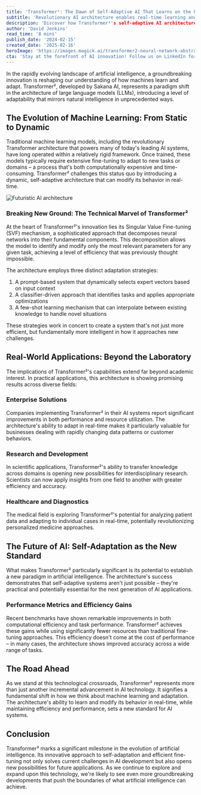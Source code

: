 ```yaml
---
title: 'Transformer²: The Dawn of Self-Adaptive AI That Learns on the Fly'
subtitle: 'Revolutionary AI architecture enables real-time learning and adaptation'
description: 'Discover how Transformer²'s self-adaptive AI architecture facilitates real-time learning and modification of behavior, enhancing efficiency and applications across various fields like enterprise, research, and healthcare.'
author: 'David Jenkins'
read_time: '8 mins'
publish_date: '2024-02-15'
created_date: '2025-02-16'
heroImage: 'https://images.magick.ai/transformer2-neural-network-abstract.jpg'
cta: 'Stay at the forefront of AI innovation! Follow us on LinkedIn for daily updates on groundbreaking developments like Transformer² and other cutting-edge technologies reshaping the future of machine learning.'
---
```


In the rapidly evolving landscape of artificial intelligence, a groundbreaking innovation is reshaping our understanding of how machines learn and adapt. Transformer², developed by Sakana AI, represents a paradigm shift in the architecture of large language models (LLMs), introducing a level of adaptability that mirrors natural intelligence in unprecedented ways.

## The Evolution of Machine Learning: From Static to Dynamic

Traditional machine learning models, including the revolutionary Transformer architecture that powers many of today's leading AI systems, have long operated within a relatively rigid framework. Once trained, these models typically require extensive fine-tuning to adapt to new tasks or domains – a process that's both computationally expensive and time-consuming. Transformer² challenges this status quo by introducing a dynamic, self-adaptive architecture that can modify its behavior in real-time.

![Futuristic AI architecture](https://i.magick.ai/PIXE/1739696992911_magick_img.webp)

### Breaking New Ground: The Technical Marvel of Transformer²

At the heart of Transformer²'s innovation lies its Singular Value Fine-tuning (SVF) mechanism, a sophisticated approach that decomposes neural networks into their fundamental components. This decomposition allows the model to identify and modify only the most relevant parameters for any given task, achieving a level of efficiency that was previously thought impossible.

The architecture employs three distinct adaptation strategies:
1. A prompt-based system that dynamically selects expert vectors based on input context
2. A classifier-driven approach that identifies tasks and applies appropriate optimizations
3. A few-shot learning mechanism that can interpolate between existing knowledge to handle novel situations

These strategies work in concert to create a system that's not just more efficient, but fundamentally more intelligent in how it approaches new challenges.

## Real-World Applications: Beyond the Laboratory

The implications of Transformer²'s capabilities extend far beyond academic interest. In practical applications, this architecture is showing promising results across diverse fields:

### Enterprise Solutions

Companies implementing Transformer² in their AI systems report significant improvements in both performance and resource utilization. The architecture's ability to adapt in real-time makes it particularly valuable for businesses dealing with rapidly changing data patterns or customer behaviors.

### Research and Development

In scientific applications, Transformer²'s ability to transfer knowledge across domains is opening new possibilities for interdisciplinary research. Scientists can now apply insights from one field to another with greater efficiency and accuracy.

### Healthcare and Diagnostics

The medical field is exploring Transformer²'s potential for analyzing patient data and adapting to individual cases in real-time, potentially revolutionizing personalized medicine approaches.

## The Future of AI: Self-Adaptation as the New Standard

What makes Transformer² particularly significant is its potential to establish a new paradigm in artificial intelligence. The architecture's success demonstrates that self-adaptive systems aren't just possible – they're practical and potentially essential for the next generation of AI applications.

### Performance Metrics and Efficiency Gains

Recent benchmarks have shown remarkable improvements in both computational efficiency and task performance. Transformer² achieves these gains while using significantly fewer resources than traditional fine-tuning approaches. This efficiency doesn't come at the cost of performance – in many cases, the architecture shows improved accuracy across a wide range of tasks.

## The Road Ahead

As we stand at this technological crossroads, Transformer² represents more than just another incremental advancement in AI technology. It signifies a fundamental shift in how we think about machine learning and adaptation. The architecture's ability to learn and modify its behavior in real-time, while maintaining efficiency and performance, sets a new standard for AI systems.

## Conclusion

Transformer² marks a significant milestone in the evolution of artificial intelligence. Its innovative approach to self-adaptation and efficient fine-tuning not only solves current challenges in AI development but also opens new possibilities for future applications. As we continue to explore and expand upon this technology, we're likely to see even more groundbreaking developments that push the boundaries of what artificial intelligence can achieve.
